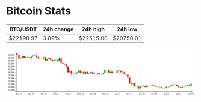 # Bitcoin Stats

BTC/USDT|24h change|24h high|24h low|
|---|---|---|---|
|$22198.97|3.89%|$22515.00|$20750.01|

<img src="./chart.svg">
